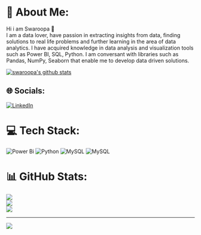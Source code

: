 # 💫 About Me:
Hi i am Swaroopa 👋<br> I am a data lover, have passion in extracting insights from data, finding solutions to real life problems and further learning in the area of data analytics. I have acquired knowledge in data analysis and visualization tools such as Power BI, SQL, Python. I am conversant with libraries such as Pandas, NumPy, Seaborn that enable me to develop data driven solutions.<br>

<!-- GitHub stats from https://github.com/anuraghazra/github-readme-stats -->
[![swaroopa's github stats](https://github-readme-stats.vercel.app/api?username=swaroopamummadi&count_private=true&show_icons=true&theme=radical&hide_rank=false)](https://github.com/anuraghazra/github-readme-stats)



## 🌐 Socials:
[![LinkedIn](https://img.shields.io/badge/LinkedIn-%230077B5.svg?logo=linkedin&logoColor=white)](https://linkedin.com/in/https://www.linkedin.com/in/swaroopa-mummadi-0b935574/) 

# 💻 Tech Stack:
![Power Bi](https://img.shields.io/badge/power_bi-F2C811?style=for-the-badge&logo=powerbi&logoColor=black) ![Python](https://img.shields.io/badge/python-3670A0?style=for-the-badge&logo=python&logoColor=ffdd54) ![MySQL](https://img.shields.io/badge/mysql-4479A1.svg?style=for-the-badge&logo=mysql&logoColor=white) ![MySQL](https://img.shields.io/badge/mysql-4479A1.svg?style=for-the-badge&logo=mysql&logoColor=white)
# 📊 GitHub Stats:
![](https://github-readme-stats.vercel.app/api?username=swaroopamummadi&theme=dark&hide_border=false&include_all_commits=false&count_private=false)<br/>
![](https://github-readme-streak-stats.herokuapp.com/?user=swaroopamummadi&theme=dark&hide_border=false)<br/>
![](https://github-readme-stats.vercel.app/api/top-langs/?username=swaroopamummadi&theme=dark&hide_border=false&include_all_commits=false&count_private=false&layout=compact)

---
[![](https://visitcount.itsvg.in/api?id=swaroopamummadi&icon=0&color=0)](https://visitcount.itsvg.in)

<!-- Proudly created with GPRM ( https://gprm.itsvg.in ) -->
